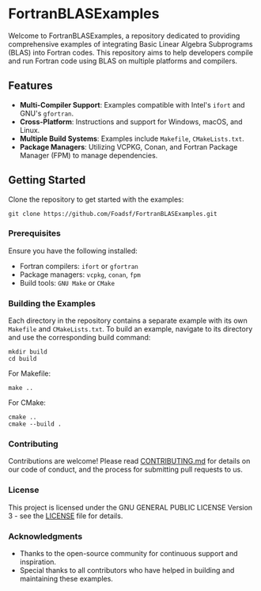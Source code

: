 # FortranBLASExamples

Welcome to FortranBLASExamples, a repository dedicated to providing comprehensive examples of integrating Basic Linear Algebra Subprograms (BLAS) into Fortran codes. This repository aims to help developers compile and run Fortran code using BLAS on multiple platforms and compilers.

## Features
- **Multi-Compiler Support**: Examples compatible with Intel's `ifort` and GNU's `gfortran`.
- **Cross-Platform**: Instructions and support for Windows, macOS, and Linux.
- **Multiple Build Systems**: Examples include `Makefile`, `CMakeLists.txt`.
- **Package Managers**: Utilizing VCPKG, Conan, and Fortran Package Manager (FPM) to manage dependencies.

## Getting Started
Clone the repository to get started with the examples:

```
git clone https://github.com/Foadsf/FortranBLASExamples.git
```

### Prerequisites
Ensure you have the following installed:
- Fortran compilers: `ifort` or `gfortran`
- Package managers: `vcpkg`, `conan`, `fpm`
- Build tools: `GNU Make` or `CMake`

### Building the Examples
Each directory in the repository contains a separate example with its own `Makefile` and `CMakeLists.txt`. To build an example, navigate to its directory and use the corresponding build command:

```
mkdir build
cd build
```

For Makefile:

```
make ..
```

For CMake:

```
cmake ..
cmake --build .
```

### Contributing
Contributions are welcome! Please read [CONTRIBUTING.md](CONTRIBUTING.md) for details on our code of conduct, and the process for submitting pull requests to us.

### License
This project is licensed under the GNU GENERAL PUBLIC LICENSE Version 3 - see the [LICENSE](LICENSE) file for details.

### Acknowledgments
- Thanks to the open-source community for continuous support and inspiration.
- Special thanks to all contributors who have helped in building and maintaining these examples.
